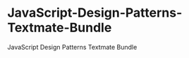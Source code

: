 JavaScript-Design-Patterns-Textmate-Bundle
==========================================

JavaScript Design Patterns Textmate Bundle